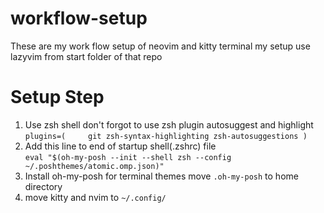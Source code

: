 # workflow-setup
These are my work flow setup of neovim and kitty terminal my setup use lazyvim from start folder of that repo

# Setup Step
1. Use zsh shell don't forgot to use zsh plugin autosuggest and highlight<br>``plugins=(	
  git
  zsh-syntax-highlighting
	zsh-autosuggestions
)``
2. Add this line to end of startup shell(.zshrc) file<br> ```eval "$(oh-my-posh --init --shell zsh --config ~/.poshthemes/atomic.omp.json)"``` 
3. Install oh-my-posh for terminal themes move `.oh-my-posh` to home directory 
4. move kitty and nvim to `~/.config/`
